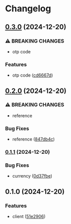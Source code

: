 # Changelog

## [0.3.0](https://www.github.com/brokeyourbike/bizao-api-client-php/compare/v0.2.0...v0.3.0) (2024-12-20)


### ⚠ BREAKING CHANGES

* otp code

### Features

* otp code ([cd6667d](https://www.github.com/brokeyourbike/bizao-api-client-php/commit/cd6667d80213201abfc5765388188f10752664ed))

## [0.2.0](https://www.github.com/brokeyourbike/bizao-api-client-php/compare/v0.1.1...v0.2.0) (2024-12-20)


### ⚠ BREAKING CHANGES

* reference

### Bug Fixes

* reference ([847db4c](https://www.github.com/brokeyourbike/bizao-api-client-php/commit/847db4c8a7e5224722e9cd9f5bf796e063989d67))

### [0.1.1](https://www.github.com/brokeyourbike/bizao-api-client-php/compare/v0.1.0...v0.1.1) (2024-12-20)


### Bug Fixes

* currency ([0d37fbe](https://www.github.com/brokeyourbike/bizao-api-client-php/commit/0d37fbe3e9133e321659de69cd8483e7691ebc76))

## 0.1.0 (2024-12-20)


### Features

* client ([51e2906](https://www.github.com/brokeyourbike/bizao-api-client-php/commit/51e2906c7dd8ca6a159fed81855f41908923f0c0))
